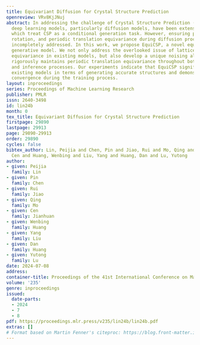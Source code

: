 ```yaml
---
title: Equivariant Diffusion for Crystal Structure Prediction
openreview: VRv8KjJNuj
abstract: In addressing the challenge of Crystal Structure Prediction (CSP), symmetry-aware
  deep learning models, particularly diffusion models, have been extensively studied,
  which treat CSP as a conditional generation task. However, ensuring permutation,
  rotation, and periodic translation equivariance during diffusion process remains
  incompletely addressed. In this work, we propose EquiCSP, a novel equivariant diffusion-based
  generative model. We not only address the overlooked issue of lattice permutation
  equivariance in existing models, but also develop a unique noising algorithm that
  rigorously maintains periodic translation equivariance throughout both training
  and inference processes. Our experiments indicate that EquiCSP significantly surpasses
  existing models in terms of generating accurate structures and demonstrates faster
  convergence during the training process.
layout: inproceedings
series: Proceedings of Machine Learning Research
publisher: PMLR
issn: 2640-3498
id: lin24b
month: 0
tex_title: Equivariant Diffusion for Crystal Structure Prediction
firstpage: 29890
lastpage: 29913
page: 29890-29913
order: 29890
cycles: false
bibtex_author: Lin, Peijia and Chen, Pin and Jiao, Rui and Mo, Qing and Jianhuan,
  Cen and Huang, Wenbing and Liu, Yang and Huang, Dan and Lu, Yutong
author:
- given: Peijia
  family: Lin
- given: Pin
  family: Chen
- given: Rui
  family: Jiao
- given: Qing
  family: Mo
- given: Cen
  family: Jianhuan
- given: Wenbing
  family: Huang
- given: Yang
  family: Liu
- given: Dan
  family: Huang
- given: Yutong
  family: Lu
date: 2024-07-08
address:
container-title: Proceedings of the 41st International Conference on Machine Learning
volume: '235'
genre: inproceedings
issued:
  date-parts:
  - 2024
  - 7
  - 8
pdf: https://proceedings.mlr.press/v235/lin24b/lin24b.pdf
extras: []
# Format based on Martin Fenner's citeproc: https://blog.front-matter.io/posts/citeproc-yaml-for-bibliographies/
---
```

